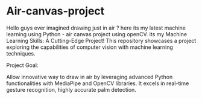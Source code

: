 # Air-canvas-project
Hello guys ever imagined drawing just in air ? here its my latest machine learning using Python - air canvas project using openCV.
its my Machine Learning Skills: A Cutting-Edge Project!
This repository showcases a project exploring the capabilities of computer vision with machine learning techniques.

Project Goal:

Allow innovative way to draw in air by leveraging advanced Python functionalities with MediaPipe and OpenCV libraries. It excels in  real-time gesture recognition, highly accurate palm detection.
